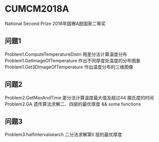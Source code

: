 # CUMCM2018A
National Second Prize 2018年国赛A题国家二等奖
## 问题1
Problem1.ComputeTemperatureDistri  用差分法计算温度分布
Problem1.GetImageOfTemperature     作出不同厚度处温度的分布图象
Problem1.Get3DImageOfTemperature   作出温度分布的三维图像
## 问题2 
Problem2.GetMaxAndTime    差分法计算温度最大值及超过44 摄氏度的时间
Problem2.GA      遗传算法求解二、四层的最优厚度
&& some functions
## 问题3
Problem3.halfintervalsearch      二分法求解第II 层的最优厚度
